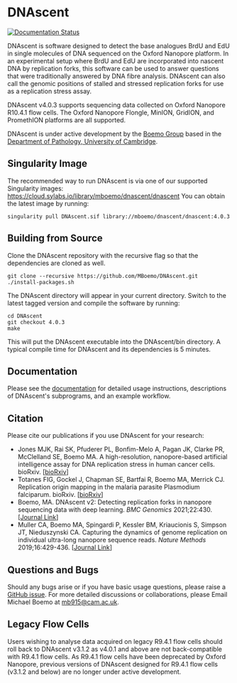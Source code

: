 # DNAscent
[![Documentation Status](https://readthedocs.org/projects/dnascent/badge/?version=latest)](https://dnascent.readthedocs.io/en/latest/?badge=latest)

DNAscent is software designed to detect the base analogues BrdU and EdU in single molecules of DNA sequenced on the Oxford Nanopore platform. In an experimental setup where BrdU and EdU are incorporated into nascent DNA by replication forks, this software can be used to answer questions that were traditionally answered by DNA fibre analysis. DNAscent can also call the genomic positions of stalled and stressed replication forks for use as a replication stress assay.

DNAscent v4.0.3 supports sequencing data collected on Oxford Nanopore R10.4.1 flow cells. The Oxford Nanopore Flongle, MinION, GridION, and PromethION platforms are all supported.

DNAscent is under active development by the [Boemo Group](https://www.boemogroup.org/) based in the [Department of Pathology, University of Cambridge](https://www.path.cam.ac.uk/).

## Singularity Image
The recommended way to run DNAscent is via one of our supported Singularity images: https://cloud.sylabs.io/library/mboemo/dnascent/dnascent
You can obtain the latest image by running:
```shell
singularity pull DNAscent.sif library://mboemo/dnascent/dnascent:4.0.3
```

## Building from Source
Clone the DNAscent repository with the recursive flag so that the dependencies are cloned as well.
```shell
git clone --recursive https://github.com/MBoemo/DNAscent.git
./install-packages.sh
```
The DNAscent directory will appear in your current directory.  Switch to the latest tagged version and compile the software by running:
```shell
cd DNAscent
git checkout 4.0.3
make
```
This will put the DNAscent executable into the DNAscent/bin directory.  A typical compile time for DNAscent and its dependencies is 5 minutes.

## Documentation
Please see the [documentation](https://dnascent.readthedocs.io) for detailed usage instructions, descriptions of DNAscent's subprograms, and an example workflow.

## Citation
Please cite our publications if you use DNAscent for your research:
- Jones MJK,  Rai SK,  Pfuderer PL, Bonfim-Melo A, Pagan JK, Clarke PR, McClelland SE, Boemo MA. A high-resolution, nanopore-based artificial intelligence assay for DNA replication stress in human cancer cells. bioRxiv. [[bioRxiv](https://doi.org/10.1101/2022.09.22.509021)]
- Totanes FIG,  Gockel J,  Chapman SE, Bartfai R, Boemo MA, Merrick CJ. Replication origin mapping in the malaria parasite Plasmodium falciparum. bioRxiv. [[bioRxiv](https://doi.org/10.1101/2022.07.27.501677)]
- Boemo, MA. DNAscent v2: Detecting replication forks in nanopore sequencing data with deep learning. *BMC Genomics* 2021;22:430. [[Journal Link](https://doi.org/10.1186/s12864-021-07736-6)]
- Muller CA, Boemo MA, Spingardi P, Kessler BM, Kriaucionis S, Simpson JT, Nieduszynski CA. Capturing the dynamics of genome replication on individual ultra-long nanopore sequence reads. *Nature Methods* 2019;16:429-436. [[Journal Link](https://www.nature.com/articles/s41592-019-0394-y)]

## Questions and Bugs
Should any bugs arise or if you have basic usage questions, please raise a [GitHub issue](https://github.com/MBoemo/DNAscent/issues). For more detailed discussions or collaborations, please Email Michael Boemo at mb915@cam.ac.uk.

## Legacy Flow Cells
Users wishing to analyse data acquired on legacy R9.4.1 flow cells should roll back to DNAscent v3.1.2 as v4.0.1 and above are not back-compatible with R9.4.1 flow cells. As R9.4.1 flow cells have been deprecated by Oxford Nanopore,
previous versions of DNAscent designed for R9.4.1 flow cells (v3.1.2 and below) are no longer under active development.
